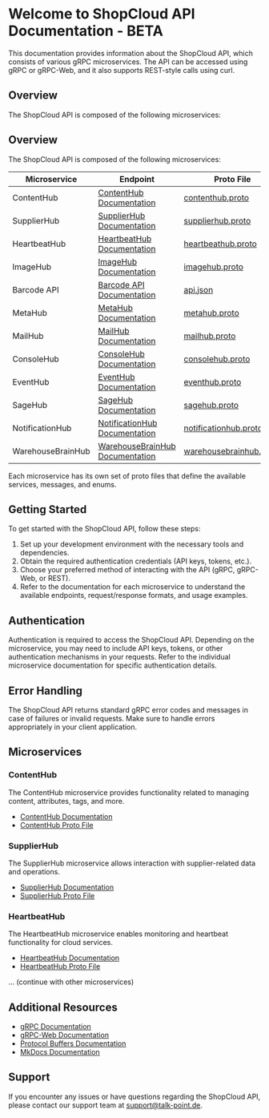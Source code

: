 # Welcome to ShopCloud API Documentation - BETA

This documentation provides information about the ShopCloud API, which consists of various gRPC microservices. The API can be accessed using gRPC or gRPC-Web, and it also supports REST-style calls using curl.

## Overview

The ShopCloud API is composed of the following microservices:

## Overview

The ShopCloud API is composed of the following microservices:

| Microservice | Endpoint | Proto File | Web URL |
|--------------|----------|------------|---------|
| ContentHub | [ContentHub Documentation](contenthub.md) | [contenthub.proto](contenthub.proto) | [contenthub.talk-point.de](https://contenthub.talk-point.de) |
| SupplierHub | [SupplierHub Documentation](supplierhub.md) | [supplierhub.proto](supplierhub.proto) | [supplierhub.talk-point.de](https://supplierhub.talk-point.de) |
| HeartbeatHub | [HeartbeatHub Documentation](heartbeathub.md) | [heartbeathub.proto](heartbeathub.proto) | [heartbeathub.talk-point.de](https://heartbeathub.talk-point.de) |
| ImageHub | [ImageHub Documentation](imagehub.md) | [imagehub.proto](imagehub.proto) | [imagehub.talk-point.de](https://imagehub.talk-point.de) |
| Barcode API | [Barcode API Documentation](barcode-api.md) | [api.json](api.json) | [barcode.talk-point.de](https://barcode.talk-point.de) |
| MetaHub | [MetaHub Documentation](metahub.md) | [metahub.proto](metahub.proto) | [metahub.talk-point.de](https://metahub.talk-point.de) |
| MailHub | [MailHub Documentation](mailhub.md) | [mailhub.proto](mailhub.proto) | [mailhub.talk-point.de](https://mailhub.talk-point.de) |
| ConsoleHub | [ConsoleHub Documentation](consolehub.md) | [consolehub.proto](consolehub.proto) | [consolehub.talk-point.de](https://consolehub.talk-point.de) |
| EventHub | [EventHub Documentation](eventhub.md) | [eventhub.proto](eventhub.proto) | [eventhub.talk-point.de](https://eventhub.talk-point.de) |
| SageHub | [SageHub Documentation](sagehub.md) | [sagehub.proto](sagehub.proto) | [sagehub.talk-point.de](https://sagehub.talk-point.de) |
| NotificationHub | [NotificationHub Documentation](notificationhub.md) | [notificationhub.proto](notificationhub.proto) | [notificationhub.talk-point.de](https://notificationhub.talk-point.de) |
| WarehouseBrainHub | [WarehouseBrainHub Documentation](warehousebrainhub.md) | [warehousebrainhub.proto](warehousebrainhub.proto) | [warehousebrainhub.talk-point.de](https://warehousebrainhub.talk-point.de) |

Each microservice has its own set of proto files that define the available services, messages, and enums.

## Getting Started

To get started with the ShopCloud API, follow these steps:

1. Set up your development environment with the necessary tools and dependencies.
2. Obtain the required authentication credentials (API keys, tokens, etc.).
3. Choose your preferred method of interacting with the API (gRPC, gRPC-Web, or REST).
4. Refer to the documentation for each microservice to understand the available endpoints, request/response formats, and usage examples.

## Authentication

Authentication is required to access the ShopCloud API. Depending on the microservice, you may need to include API keys, tokens, or other authentication mechanisms in your requests. Refer to the individual microservice documentation for specific authentication details.

## Error Handling

The ShopCloud API returns standard gRPC error codes and messages in case of failures or invalid requests. Make sure to handle errors appropriately in your client application.

## Microservices

### ContentHub

The ContentHub microservice provides functionality related to managing content, attributes, tags, and more.

- [ContentHub Documentation](contenthub.md)
- [ContentHub Proto File](contenthub.proto)

### SupplierHub

The SupplierHub microservice allows interaction with supplier-related data and operations.

- [SupplierHub Documentation](supplierhub.md)
- [SupplierHub Proto File](supplierhub.proto)

### HeartbeatHub

The HeartbeatHub microservice enables monitoring and heartbeat functionality for cloud services.

- [HeartbeatHub Documentation](heartebeathub.md)
- [HeartbeatHub Proto File](heartebeathub.proto)

... (continue with other microservices)

## Additional Resources

- [gRPC Documentation](https://grpc.io/docs/)
- [gRPC-Web Documentation](https://github.com/grpc/grpc-web)
- [Protocol Buffers Documentation](https://developers.google.com/protocol-buffers)
- [MkDocs Documentation](https://www.mkdocs.org)

## Support

If you encounter any issues or have questions regarding the ShopCloud API, please contact our support team at support@talk-point.de.